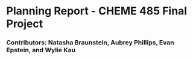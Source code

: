 # Planning Report - CHEME 485 Final Project
### Contributors: Natasha Braunstein, Aubrey Phillips, Evan Epstein, and Wylie Kau

